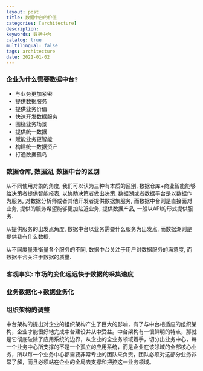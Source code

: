 ```yaml
---
layout: post
title: 数据中台的价值
categories: [architecture]
description: 
keywords: 数据中台
catalog: true
multilingual: false
tags: architecture
date: 2021-01-02
---
```


### 企业为什么需要数据中台?
- 与业务更加紧密
- 提供数据服务
- 提供业务价值
- 快速开发数据服务
- 围绕业务场景
- 提供统一数据
- 赋能业务更智能
- 构建统一数据资产
- 打通数据孤岛

### 数据仓库, 数据湖, 数据中台的区别
从不同使用对象的角度, 我们可以认为三种有本质的区别, 数据仓库+商业智能能够给决策者提供智能报表, 以协助决策者做出决策. 数据湖或者数据平台是以数据作为服务, 对数据分析师或者其他开发者提供数据集服务, 而数据中台则是直接面对业务, 提供的服务希望能够更加贴近业务, 提供数据产品, 一般以API的形式提供服务.

从提供服务的出发点角度, 数据中台以业务需要什么服务为出发点, 而数据湖则是提供我有什么数据.

从不同度量来衡量各个服务的不同, 数据中台关注于用户对数据服务的满意度, 而数据平台关注于数据的质量.

### 客观事实: 市场的变化远远快于数据的采集速度

### 业务数据化->数据业务化

### 组织架构的调整
中台架构的提出对企业的组织架构产生了巨大的影响，有了与中台相适应的组织架构，企业才能很好地完成中台建设并从中受益。中台架构有一很鲜明的特点，那就是它彻底破除了应用系统的边界，从企业的全业务领域着手，切分出业务中心，每一个业务中心所支撑的不是一个孤立的应用系统，而是企业在该领域的全部核心业务，所以每一个业务中心都需要非常专业的团队来负责，团队必须对这部分业务非常了解，而且必须站在企业的全局去支撑和把控这一业务领域。